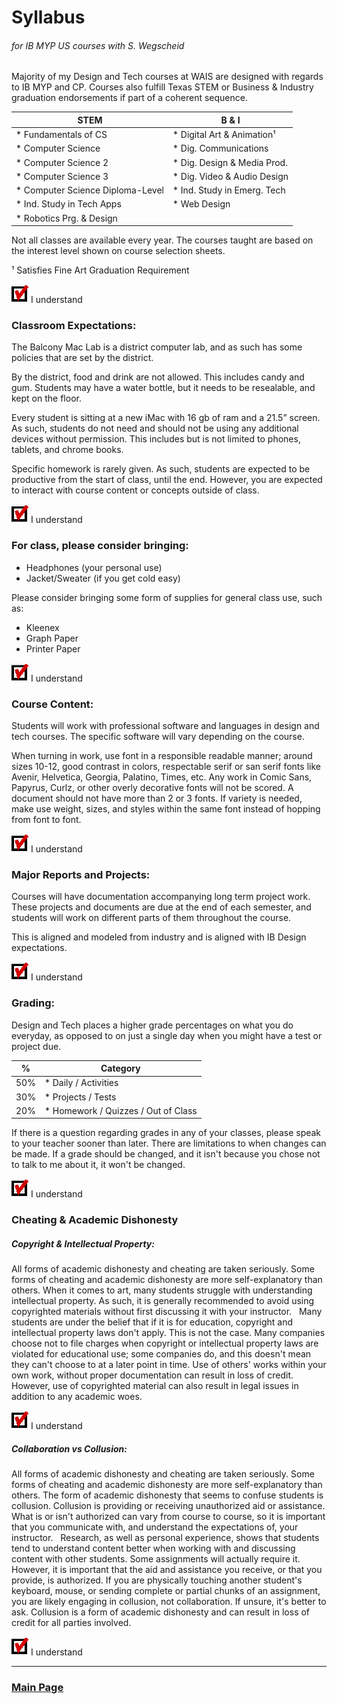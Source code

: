 # Syllabus
###### for IB MYP US courses with S. Wegscheid

Majority of my Design and Tech courses at WAIS are designed with regards to IB MYP and CP. Courses also fulfill Texas STEM or Business & Industry graduation endorsements if part of a coherent sequence.

| STEM                             | B & I                       | 
| -------------------------------- | --------------------------- |
| * Fundamentals of CS             | * Digital Art & Animation¹  |
| * Computer Science               | * Dig. Communications       |
| * Computer Science 2             | * Dig. Design & Media Prod. |
| * Computer Science 3             | * Dig. Video & Audio Design |
| * Computer Science Diploma-Level | * Ind. Study in Emerg. Tech |
| * Ind. Study in Tech Apps        | * Web Design                |
| * Robotics Prg. & Design         |                             |


Not all classes are available every year. The courses taught are based on the interest level shown on course selection sheets.

¹ Satisfies Fine Art Graduation Requirement

![alt text](checky.png "Yes") I understand

### Classroom Expectations:
The Balcony Mac Lab is a district computer lab, and as such has some policies that are set by the district.

By the district, food and drink are not allowed. This includes candy and gum. Students may have a water bottle, but it needs to be resealable, and kept on the floor.

Every student is sitting at a new iMac with 16 gb of ram and a 21.5” screen. As such, students do not need and should not be using any additional devices without permission. This includes but is not limited to phones, tablets, and chrome books.

Specific homework is rarely given. As such, students are expected to be productive from the start of class, until the end. However, you are expected to interact with course content or concepts outside of class.

![alt text](checky.png "Yes") I understand

### For class, please consider bringing:
* Headphones (your personal use)
* Jacket/Sweater (if you get cold easy)

Please consider bringing some form of supplies for general class use, such as:
* Kleenex
* Graph Paper
* Printer Paper

![alt text](checky.png "Yes") I understand

### Course Content:
Students will work with professional software and languages in design and tech courses. The specific software will vary depending on the course.

When turning in work, use font in a responsible readable manner; around sizes 10-12, good contrast in colors, respectable serif or san serif fonts like Avenir, Helvetica, Georgia, Palatino, Times, etc. Any work in Comic Sans, Papyrus, Curlz, or other overly decorative fonts will not be scored. A document should not have more than 2 or 3 fonts. If variety is needed, make use weight, sizes, and styles within the same font instead of hopping from font to font.

![alt text](checky.png "Yes") I understand

### Major Reports and Projects:
Courses will have documentation accompanying long term project work. These projects and documents are due at the end of each semester, and students will work on different parts of them throughout the course.

This is aligned and modeled from industry and is aligned with IB Design expectations.

![alt text](checky.png "Yes") I understand

### Grading:
Design and Tech places a higher grade percentages on what you do everyday, as opposed to on just a single day when you might have a test or project due.

| %                 | Category                            | 
| ------------------| ----------------------------------- |
| 50%               | * Daily / Activities                |
| 30%               | * Projects / Tests                  |
| 20%               | * Homework / Quizzes / Out of Class |

If there is a question regarding grades in any of your classes, please speak to your teacher sooner than later. There are limitations to when changes can be made. If a grade should be changed, and it isn't because you chose not to talk to me about it, it won't be changed.

![alt text](checky.png "Yes") I understand

### Cheating & Academic Dishonesty
##### Copyright & Intellectual Property:
All forms of academic dishonesty and cheating are taken seriously. Some forms of cheating and academic dishonesty are more self-explanatory than others. When it comes to art, many students struggle with understanding intellectual property. As such, it is generally recommended to avoid using copyrighted materials without first discussing it with your instructor.
 
Many students are under the belief that if it is for education, copyright and intellectual property laws don't apply. This is not the case. Many companies choose not to file charges when copyright or intellectual property laws are violated for educational use; some companies do, and this doesn't mean they can't choose to at a later point in time. Use of others' works within your own work, without proper documentation can result in loss of credit. However, use of copyrighted material can also result in legal issues in addition to any academic woes.

![alt text](checky.png "Yes") I understand

##### Collaboration vs Collusion:
All forms of academic dishonesty and cheating are taken seriously. Some forms of cheating and academic dishonesty are more self-explanatory than others. The form of academic dishonesty that seems to confuse students is collusion. Collusion is providing or receiving unauthorized aid or assistance. What is or isn't authorized can vary from course to course, so it is important that you communicate with, and understand the expectations of, your instructor.
 
Research, as well as personal experience, shows that students tend to understand content better when working with and discussing content with other students. Some assignments will actually require it. However, it is important that the aid and assistance you receive, or that you provide, is authorized. If you are physically touching another student's keyboard, mouse, or sending complete or partial chunks of an assignment, you are likely engaging in collusion, not collaboration. If unsure, it's better to ask. Collusion is a form of academic dishonesty and can result in loss of credit for all parties involved.

![alt text](checky.png "Yes") I understand

___

### [Main Page](https://worreaud000.github.io/digitalart)
